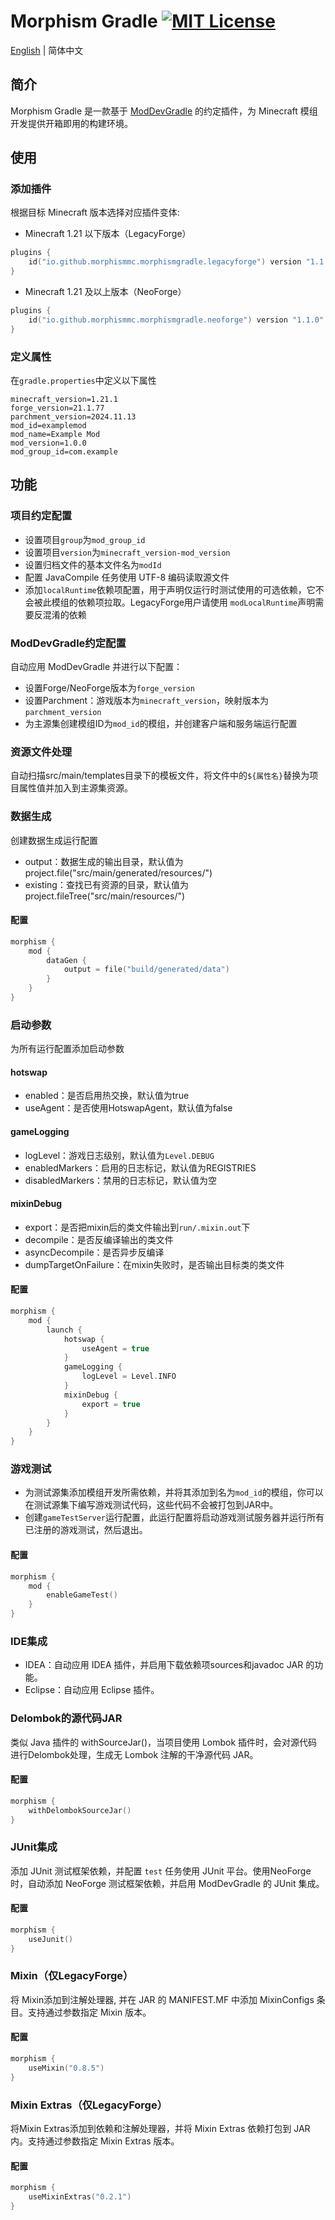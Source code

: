 # Morphism Gradle [![MIT License](https://img.shields.io/badge/license-MIT-green.svg)](LICENSE)

[English](README.md) | 简体中文

## 简介

Morphism Gradle 是一款基于 [ModDevGradle] 的约定插件，为 Minecraft 模组开发提供开箱即用的构建环境。

## 使用

### 添加插件

根据目标 Minecraft 版本选择对应插件变体:

- Minecraft 1.21 以下版本（LegacyForge）

```kotlin
plugins {
    id("io.github.morphismmc.morphismgradle.legacyforge") version "1.1.0"
}
```

- Minecraft 1.21 及以上版本（NeoForge）

```kotlin
plugins {
    id("io.github.morphismmc.morphismgradle.neoforge") version "1.1.0"
}
```

### 定义属性

在`gradle.properties`中定义以下属性

```properties
minecraft_version=1.21.1
forge_version=21.1.77
parchment_version=2024.11.13
mod_id=examplemod
mod_name=Example Mod
mod_version=1.0.0
mod_group_id=com.example
```

## 功能

### 项目约定配置

- 设置项目`group`为`mod_group_id`
- 设置项目`version`为`minecraft_version-mod_version`
- 设置归档文件的基本文件名为`modId`
- 配置 JavaCompile 任务使用 UTF-8 编码读取源文件
- 添加`localRuntime`依赖项配置，用于声明仅运行时测试使用的可选依赖，它不会被此模组的依赖项拉取。LegacyForge用户请使用
  `modLocalRuntime`声明需要反混淆的依赖

### ModDevGradle约定配置

自动应用 ModDevGradle 并进行以下配置：

- 设置Forge/NeoForge版本为`forge_version`
- 设置Parchment：游戏版本为`minecraft_version`，映射版本为`parchment_version`
- 为主源集创建模组ID为`mod_id`的模组，并创建客户端和服务端运行配置

### 资源文件处理

自动扫描src/main/templates目录下的模板文件，将文件中的`${属性名}`替换为项目属性值并加入到主源集资源。

### 数据生成

创建数据生成运行配置

- output：数据生成的输出目录，默认值为project.file("src/main/generated/resources/")
- existing：查找已有资源的目录，默认值为project.fileTree("src/main/resources/")

#### 配置

```kotlin
morphism {
    mod {
        dataGen {
            output = file("build/generated/data")
        }
    }
}
```

### 启动参数

为所有运行配置添加启动参数

#### hotswap

- enabled：是否启用热交换，默认值为true
- useAgent：是否使用HotswapAgent，默认值为false

#### gameLogging

- logLevel：游戏日志级别，默认值为`Level.DEBUG`
- enabledMarkers：启用的日志标记，默认值为REGISTRIES
- disabledMarkers：禁用的日志标记，默认值为空

#### mixinDebug

- export：是否把mixin后的类文件输出到`run/.mixin.out`下
- decompile：是否反编译输出的类文件
- asyncDecompile：是否异步反编译
- dumpTargetOnFailure：在mixin失败时，是否输出目标类的类文件

#### 配置

```kotlin
morphism {
    mod {
        launch {
            hotswap {
                useAgent = true
            }
            gameLogging {
                logLevel = Level.INFO
            }
            mixinDebug {
                export = true
            }
        }
    }
}
```

### 游戏测试

- 为测试源集添加模组开发所需依赖，并将其添加到名为`mod_id`的模组，你可以在测试源集下编写游戏测试代码，这些代码不会被打包到JAR中。
- 创建`gameTestServer`运行配置，此运行配置将启动游戏测试服务器并运行所有已注册的游戏测试，然后退出。

#### 配置

```kotlin
morphism {
    mod {
        enableGameTest()
    }
}
```

### IDE集成

- IDEA：自动应用 IDEA 插件，并启用下载依赖项sources和javadoc JAR 的功能。
- Eclipse：自动应用 Eclipse 插件。

### Delombok的源代码JAR

类似 Java 插件的 withSourceJar()，当项目使用 Lombok 插件时，会对源代码进行Delombok处理，生成无 Lombok 注解的干净源代码
JAR。

#### 配置

```kotlin
morphism {
    withDelombokSourceJar()
}
```

### JUnit集成

添加 JUnit 测试框架依赖，并配置 `test` 任务使用 JUnit 平台。使用NeoForge时，自动添加 NeoForge 测试框架依赖，并启用
ModDevGradle 的 JUnit 集成。

#### 配置

```kotlin
morphism {
    useJunit()
}
```

### Mixin（仅LegacyForge）

将 Mixin添加到注解处理器, 并在 JAR 的 MANIFEST.MF 中添加 MixinConfigs 条目。支持通过参数指定 Mixin 版本。

#### 配置

```kotlin
morphism {
    useMixin("0.8.5")
}
```

### Mixin Extras（仅LegacyForge）

将Mixin Extras添加到依赖和注解处理器，并将 Mixin Extras 依赖打包到 JAR 内。支持通过参数指定 Mixin Extras 版本。

#### 配置

```kotlin
morphism {
    useMixinExtras("0.2.1")
}
```

<!-- Links -->

[gradle]: https://gradle.org/

[neoforge]: https://neoforged.net/

[moddevgradle]: https://github.com/neoforged/ModDevGradle
